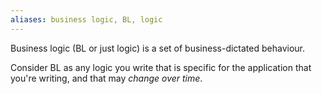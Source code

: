 ```yaml
---
aliases: business logic, BL, logic
---
```

Business logic (BL or just logic) is a set of business-dictated behaviour.

Consider BL as any logic you write that is specific for the application that you're writing, and that may *change over time*.